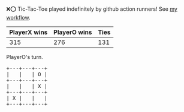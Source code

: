 :x::o: Tic-Tac-Toe played indefinitely by github action runners! See [my workflow](.github/workflows/play.yaml).

|PlayerX wins|PlayerO wins|Ties|
|-|-|-|
|315|276|131|

PlayerO's turn.

<pre>
+---+---+---+
|   |   | O |
+---+---+---+
|   |   | X |
+---+---+---+
| X |   |   |
+---+---+---+
</pre>